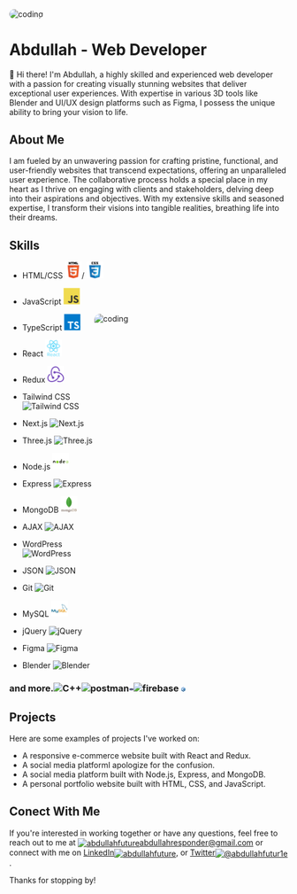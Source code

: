  
  <img src="https://cdn.dribbble.com/users/1732368/screenshots/6553872/web_developer.gif" alt="coding"  align="center" width="100%" height="300" style="border-radius: 10px;">


# Abdullah - Web Developer

👋 Hi there! I'm Abdullah, a highly skilled and experienced web developer with a passion for creating visually stunning websites that deliver exceptional user experiences. With expertise in various 3D tools like Blender and UI/UX design platforms such as Figma, I possess the unique ability to bring your vision to life.

## About Me

I am fueled by an unwavering passion for crafting pristine, functional, and user-friendly websites that transcend expectations, offering an unparalleled user experience. The collaborative process holds a special place in my heart as I thrive on engaging with clients and stakeholders, delving deep into their aspirations and objectives. With my extensive skills and seasoned expertise, I transform their visions into tangible realities, breathing life into their dreams.

## Skills

- HTML/CSS
  <img src="https://raw.githubusercontent.com/devicons/devicon/master/icons/html5/html5-original-wordmark.svg" alt="HTML5" width="30">/ <img src="https://raw.githubusercontent.com/devicons/devicon/master/icons/css3/css3-original-wordmark.svg" alt="css3" width="30" height="30"/> 

- JavaScript
  <img src="https://raw.githubusercontent.com/devicons/devicon/master/icons/javascript/javascript-original.svg" alt="JavaScript" width="30">

 
  <img src="https://media.licdn.com/dms/image/D5612AQGOmwfIE5mlWA/article-cover_image-shrink_720_1280/0/1674617947228?e=1697068800&v=beta&t=9LbQStB_PxTriJlBG4CiV3u2pUEKS4z4ey1lNq3Gjpc" alt="coding"  align="right" width="350" height="600" style="border-radius: 10px;">
 

- TypeScript
  <img src="https://raw.githubusercontent.com/devicons/devicon/master/icons/typescript/typescript-original.svg" alt="TypeScript" width="30">

- React
  <img src="https://raw.githubusercontent.com/devicons/devicon/master/icons/react/react-original-wordmark.svg" alt="React" width="30">

 - Redux <img src="https://raw.githubusercontent.com/devicons/devicon/master/icons/redux/redux-original.svg" alt="redux" width="30" height="30"/>

- Tailwind CSS
  <img src="https://www.vectorlogo.zone/logos/tailwindcss/tailwindcss-icon.svg" alt="Tailwind CSS" width="30">

- Next.js
  <img src="https://dinhanhthi.com/img/header/nextjs.png" alt="Next.js" width="30">

- Three.js
  <img src="https://global.discourse-cdn.com/standard17/uploads/threejs/optimized/2X/e/e4f86d2200d2d35c30f7b1494e96b9595ebc2751_2_496x500.png" alt="Three.js" width="30">

- Node.js
  <img src="https://raw.githubusercontent.com/devicons/devicon/master/icons/nodejs/nodejs-original-wordmark.svg" alt="Node.js" width="30">

- Express
  <img src="https://camo.githubusercontent.com/0566752248b4b31b2c4bdc583404e41066bd0b6726f310b73e1140deefcc31ac/68747470733a2f2f692e636c6f756475702e636f6d2f7a6659366c4c376546612d3330303078333030302e706e67" alt="Express" width="30">



- MongoDB
  <img src="https://raw.githubusercontent.com/devicons/devicon/master/icons/mongodb/mongodb-original-wordmark.svg" alt="MongoDB" width="30">

- AJAX
  <img src="https://upload.wikimedia.org/wikipedia/commons/thumb/a/a1/AJAX_logo_by_gengns.svg/30px-AJAX_logo_by_gengns.svg.png" alt="AJAX" width="30">

- WordPress
  <img src="https://upload.wikimedia.org/wikipedia/commons/thumb/9/98/WordPress_blue_logo.svg/30px-WordPress_blue_logo.svg.png" alt="WordPress" width="30">

- JSON
  <img src="https://upload.wikimedia.org/wikipedia/commons/thumb/c/c9/JSON_vector_logo.svg/40px-JSON_vector_logo.svg.png" alt="JSON" width="30">

- Git
  <img src="https://www.vectorlogo.zone/logos/git-scm/git-scm-icon.svg" alt="Git" width="30">

- MySQL
  <img src="https://raw.githubusercontent.com/devicons/devicon/master/icons/mysql/mysql-original-wordmark.svg" alt="MySQL" width="30">

- jQuery
  <img src="https://technokrats.in/wp-content/uploads/2020/11/Content1-7.png" alt="jQuery" width="30">

- Figma
  <img src="https://www.vectorlogo.zone/logos/figma/figma-icon.svg" alt="Figma" width="30">

- Blender
  <img src="https://download.blender.org/branding/community/blender_community_badge_white.svg" alt="Blender" width="30">

### and more.<img src="https://download.blender.org/branding/community/blender_community_badge_white.svg" alt="C++" width="10"><img src="https://www.vectorlogo.zone/logos/getpostman/getpostman-icon.svg" alt="postman" width="8" height="8"/><img src="https://raw.githubusercontent.com/devicons/devicon/master/icons/php/php-original.svg" alt="php" width="8" height="8"/><img src="https://www.vectorlogo.zone/logos/firebase/firebase-icon.svg" alt="firebase" width="8" height="8"/> <img src="https://raw.githubusercontent.com/devicons/devicon/master/icons/cplusplus/cplusplus-original.svg" alt="cplusplus" width="8" height="8"/>

## Projects

Here are some examples of projects I've worked on:

- A responsive e-commerce website built with React and Redux.
- A social media platformI apologize for the confusion.
- A social media platform built with Node.js, Express, and MongoDB.
- A personal portfolio website built with HTML, CSS, and JavaScript.

## Conect With Me

If you're interested in working together or have any questions, feel free to reach out to me at <a href="mailto:abdullahresponder@gmail.com" target="_blank"><img align="center" src="https://ssl.gstatic.com/ui/v1/icons/mail/rfr/logo_gmail_lockup_default_1x_r5.png" alt="abdullahfuture"  width="50" />abdullahresponder@gmail.com </a> or connect with me on <a href="https://www.linkedin.com/in/abdullah-future-b52323280/" target="_blank">LinkedIn<img align="center" src="https://raw.githubusercontent.com/rahuldkjain/github-profile-readme-generator/master/src/images/icons/Social/linked-in-alt.svg" alt="abdullahfuture" height="20" width="20" /></a>, or <a href="https://twitter.com/@abdullahfutur1e" target="_blank">Twitter<img align="center" src="https://raw.githubusercontent.com/rahuldkjain/github-profile-readme-generator/master/src/images/icons/Social/twitter.svg" alt="@abdullahfutur1e" height="20" width="20" /></a>.

Thanks for stopping by!
